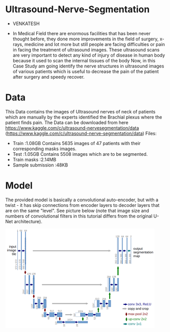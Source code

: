 # Ultrasound-Nerve-Segmentation

 - VENKATESH
 
- In Medical Field there are enormous facilities that has been never thought before, they done more
improvements in the field of surgery, x-rays, medicine and lot more but still people are facing difficulties or
pain in facing the treatment of ultrasound images. These ultrasound scans are very important to detect any
kind of injury of disease in human body because it used to scan the internal tissues of the body
Now, in this Case Study am going identify the nerve structures in ultrasound images of various patients which
is useful to decrease the pain of the patient after surgery and speedy recover.
# Data
This Data contains the images of Ultrasound nerves of neck of patients which are manually by the experts
identified the Brachial plexus where the patient finds pain.
The Data can be downloaded from here https://www.kaggle.com/c/ultrasound-nervesegmentation/data (https://www.kaggle.com/c/ultrasound-nerve-segmentation/data)
Files:
  - Train :1.08GB
    Contains 5635 images of 47 patients with their corresponding masks images.
  - Test :1.05GB
    Contains 5508 images which are to be segmented.
  - Train masks :2.14MB
  - Sample submission :48KB
  
# Model
The provided model is basically a convolutional auto-encoder, but with a twist - it has skip connections from encoder layers to decoder layers that are on the same "level". See picture below (note that image size and numbers of convolutional filters in this tutorial differs from the original U-Net architecture).

![](u-net-architecture.png)


